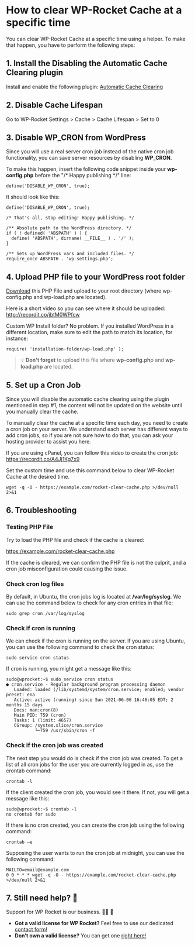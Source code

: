 # How to clear WP-Rocket Cache at a specific time
You can clear WP-Rocket Cache at a specific time using a helper. To make that happen, you have to perform the following steps:

## 1. Install the Disabling the Automatic Cache Clearing plugin

Install and enable the following plugin: [Automatic Cache Clearing](https://github.com/wp-media/wp-rocket-helpers/raw/master/cache/wp-rocket-no-cache-auto-purge/wp-rocket-no-cache-auto-purge.zip)

## 2. Disable Cache Lifespan

Go to WP-Rocket Settings > Cache > Cache Lifespan > Set to 0

## 3. Disable WP_CRON from WordPress

Since you will use a real server cron job instead of the native cron job functionality, you can save server resources by disabling **WP_CRON**.

To make this happen, insert the following code snippet inside your **wp-config.php** before the "/* Happy publishing */" line:

```
define('DISABLE_WP_CRON', true);
```

It should look like this:

```
define('DISABLE_WP_CRON', true);

/* That's all, stop editing! Happy publishing. */

/** Absolute path to the WordPress directory. */
if ( ! defined( 'ABSPATH' ) ) {
  define( 'ABSPATH', dirname( __FILE__ ) . '/' );
}

/** Sets up WordPress vars and included files. */
require_once ABSPATH . 'wp-settings.php';
```

## 4. Upload PHP file to your WordPress root folder

[Download](https://github.com/mnlgmz/wp-rocket/archive/refs/heads/main.zip) this PHP File and upload to your root directory (where wp-config.php and wp-load.php are located).

Here is a short video so you can see where it should be uploaded: http://recordit.co/jbtM0WPfcw

Custom WP Install folder? No problem. If you installed WordPress in a different location, make sure to edit the path to match its location, for instance:

```
require( 'installation-folder/wp-load.php' );
```

> :bulb: **Don't forget** to upload this file where **wp-config.ph**p and **wp-load.php** are located.

## 5. Set up a Cron Job

Since you will disable the automatic cache clearing using the plugin mentioned in step #1, the content will not be updated on the website until you manually clear the cache. 

To manually clear the cache at a specific time each day, you need to create a cron job on your server. We understand each server has different ways to add cron jobs, so if you are not sure how to do that, you can ask your hosting provider to assist you here.

If you are using cPanel, you can follow this video to create the cron job: https://recordit.co/A4Jj1Kg7x9

Set the custom time and use this command below to clear WP-Rocket Cache at the desired time.

```
wget -q -O - https://example.com/rocket-clear-cache.php >/dev/null 2>&1
```

## 6. Troubleshooting

### Testing PHP File

Try to load the PHP file and check if the cache is cleared:

https://example.com/rocket-clear-cache.php

If the cache is cleared, we can confirm the PHP file is not the culprit, and a cron job misconfiguration could causing the issue.


### Check cron log files

By default, in Ubuntu, the cron jobs log is located at **/var/log/syslog**. We can use the command below to check for any cron entries in that file:


```
sudo grep cron /var/log/syslog
```

### Check if cron is running

We can check if the cron is running on the server. If you are using Ubuntu, you can use the following command to check the cron status:

```
sudo service cron status
```

If cron is running, you might get a message like this:
```
sudo@wprocket:~$ sudo service cron status
● cron.service - Regular background program processing daemon
   Loaded: loaded (/lib/systemd/system/cron.service; enabled; vendor preset: ena
   Active: active (running) since Sun 2021-06-06 16:46:05 EDT; 2 months 15 days
   Docs: man:cron(8)
   Main PID: 759 (cron)
   Tasks: 1 (limit: 4657)
   CGroup: /system.slice/cron.service
           └─759 /usr/sbin/cron -f
```

### Check if the cron job was created
The next step you would do is check if the cron job was created. To get a list of all cron jobs for the user you are currently logged in as, use the crontab command:

```
crontab -l
```

If the client created the cron job, you would see it there. If not, you will get a message like this:

```
sudo@wprocket:~$ crontab -l
no crontab for sudo
```

If there is no cron created, you can create the cron job using the following command:

```
crontab –e
```

Supposing the user wants to run the cron job at midnight, you can use the following command:

```
MAILTO=email@example.com
0 0 * * * wget -q -O - https://example.com/rocket-clear-cache.php >/dev/null 2>&1
```

## 7. Still need help? :rocket: 
Support for WP Rocket is our business. :technologist: :wave:
- **Got a valid license for WP Rocket?** Feel free to use our dedicated [contact form!](https://wp-rocket.me/contact/?nocache)
- **Don’t own a valid license?** You can get one [right here!](https://wp-rocket.me/pricing/)
